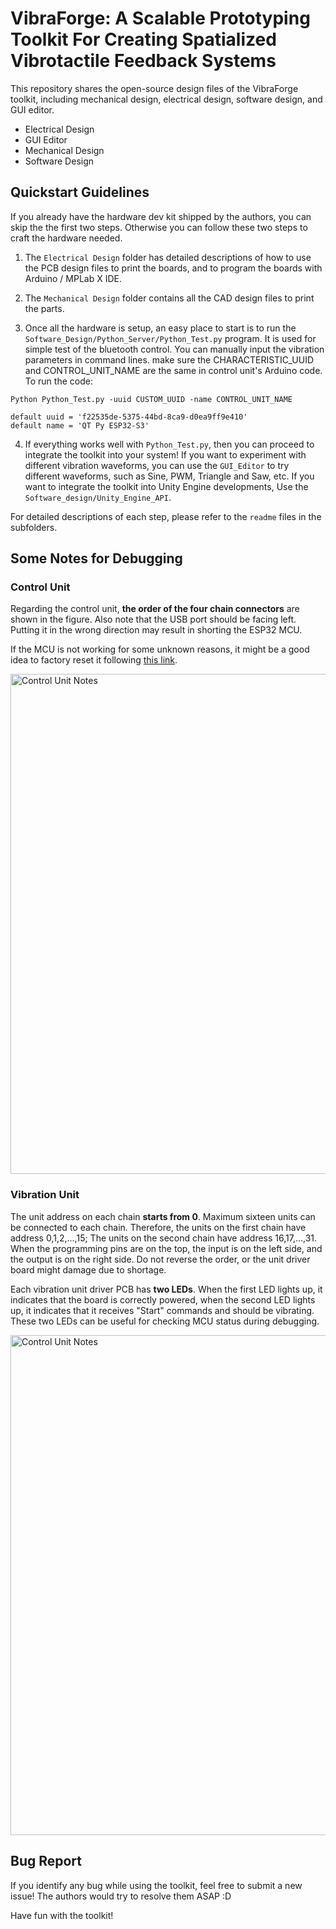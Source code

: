 # **VibraForge: A Scalable Prototyping Toolkit For Creating Spatialized Vibrotactile Feedback Systems** #

This repository shares the open-source design files of the VibraForge toolkit, including mechanical design, electrical design, software design, and GUI editor. 

- Electrical Design
- GUI Editor
- Mechanical Design
- Software Design

## Quickstart Guidelines

If you already have the hardware dev kit shipped by the authors, you can skip the the first two steps. Otherwise you can follow these two steps to craft the hardware needed.

1. The `Electrical Design` folder has detailed descriptions of how to use the PCB design files to print the boards, and to program the boards with Arduino / MPLab X IDE.

2. The `Mechanical Design` folder contains all the CAD design files to print the parts.

3. Once all the hardware is setup, an easy place to start is to run the `Software_Design/Python_Server/Python_Test.py` program. It is used for simple test of the bluetooth control. You can manually input the vibration parameters in command lines. make sure the CHARACTERISTIC_UUID and CONTROL_UNIT_NAME are the same in control unit's Arduino code. To run the code:
```
Python Python_Test.py -uuid CUSTOM_UUID -name CONTROL_UNIT_NAME

default uuid = 'f22535de-5375-44bd-8ca9-d0ea9ff9e410'
default name = 'QT Py ESP32-S3'
```

4. If everything works well with `Python_Test.py`, then you can proceed to integrate the toolkit into your system! If you want to experiment with different vibration waveforms, you can use the `GUI_Editor` to try different waveforms, such as Sine, PWM, Triangle and Saw, etc. If you want to integrate the toolkit into Unity Engine developments, Use the `Software_design/Unity_Engine_API`. 

For detailed descriptions of each step, please refer to the `readme` files in the subfolders.

## Some Notes for Debugging

### Control Unit

Regarding the control unit, **the order of the four chain connectors** are shown in the figure. Also note that the USB port should be facing left. Putting it in the wrong direction may result in shorting the ESP32 MCU. 

If the MCU is not working for some unknown reasons, it might be a good idea to factory reset it following [this link](https://learn.adafruit.com/adafruit-qt-py-esp32-s3/factory-reset).

<img src="Figures/control_unit.png" alt="Control Unit Notes" width="800">

### Vibration Unit

The unit address on each chain **starts from 0**. Maximum sixteen units can be connected to each chain. Therefore, the units on the first chain have address 0,1,2,...,15; The units on the second chain have address 16,17,...,31. When the programming pins are on the top, the input is on the left side, and the output is on the right side. Do not reverse the order, or the unit driver board might damage due to shortage.

Each vibration unit driver PCB has **two LEDs**. When the first LED lights up, it indicates that the board is correctly powered, when the second LED lights up, it indicates that it receives "Start" commands and should be vibrating. These two LEDs can be useful for checking MCU status during debugging.

<img src="Figures/vibration_unit.png" alt="Control Unit Notes" width="800">

## Bug Report

If you identify any bug while using the toolkit, feel free to submit a new issue! The authors would try to resolve them ASAP :D

Have fun with the toolkit!